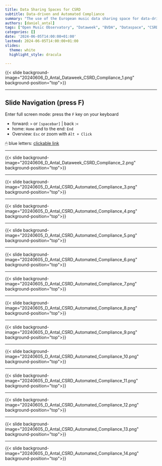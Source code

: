 ```yaml
---
title: Data Sharing Spaces for CSRD
subtitle: Data-driven and Automated Compliance
summary: "The use of the European music data sharing space for data-driven compliance with the ESG reporting needs of the Corporate Social Responsibility Directive. In the Data-driven and Automated Compliance of the Dataweek²⁴." 
authors: [daniel_antal]
tags: ["Open Music Observatory", "Dataweek", "BVDA", "Dataspace", "CSRD", "Compliance", "ESG", "Sustainability"]
categories: []
date: '2024-06-05T14:00:00+01:00'
lastmod: 2024-06-05T14:00:00+01:00
slides:
  theme: white
  highlight_style: dracula

---
```


{{< slide background-image="20240606_D_Antal_Dataweek_CSRD_Compliance_1.png" background-position="top">}}

---

## Slide Navigation (press F)


Enter full screen mode: press the `F` key on your keyboard


- forward: `️>` or `[spacebar]` | back :️`<`
- home: `Home` and to the end: `End`
- Overview: `Esc` or zoom with `Alt + Click️`

🖱 blue letters: [clickable link](https://reprex.nl/)

---

{{< slide background-image="20240606_D_Antal_Dataweek_CSRD_Compliance_2.png" background-position="top">}}

---

{{< slide background-image="20240605_D_Antal_CSRD_Automated_Compliance_3.png" background-position="top">}}

---
{{< slide background-image="20240605_D_Antal_CSRD_Automated_Compliance_4.png" background-position="top">}}

---
{{< slide background-image="20240605_D_Antal_CSRD_Automated_Compliance_5.png" background-position="top">}}

---
{{< slide background-image="20240605_D_Antal_CSRD_Automated_Compliance_6.png" background-position="top">}}

---
{{< slide background-image="20240605_D_Antal_CSRD_Automated_Compliance_7.png" background-position="top">}}

---
{{< slide background-image="20240605_D_Antal_CSRD_Automated_Compliance_8.png" background-position="top">}}

---
{{< slide background-image="20240605_D_Antal_CSRD_Automated_Compliance_9.png" background-position="top">}}

---
{{< slide background-image="20240605_D_Antal_CSRD_Automated_Compliance_10.png" background-position="top">}}

---
{{< slide background-image="20240605_D_Antal_CSRD_Automated_Compliance_11.png" background-position="top">}}

---
{{< slide background-image="20240605_D_Antal_CSRD_Automated_Compliance_12.png" background-position="top">}}

---
{{< slide background-image="20240605_D_Antal_CSRD_Automated_Compliance_13.png" background-position="top">}}

---
{{< slide background-image="20240605_D_Antal_CSRD_Automated_Compliance_14.png" background-position="top">}}

